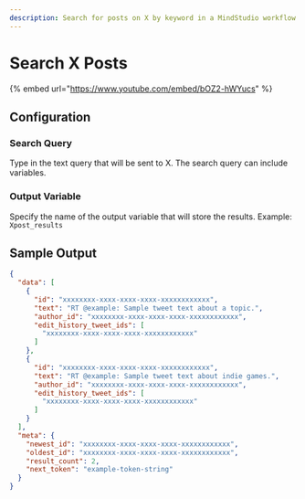 ```yaml
---
description: Search for posts on X by keyword in a MindStudio workflow
---
```


# Search X Posts

{% embed url="https://www.youtube.com/embed/bOZ2-hWYucs" %}

## Configuration

### Search Query&#x20;

Type in the text query that will be sent to X. The search query can include variables.&#x20;

### Output Variable&#x20;

Specify the name of the output variable that will store the results. Example: `Xpost_results`

## Sample Output

```json
{
  "data": [
    {
      "id": "xxxxxxxx-xxxx-xxxx-xxxx-xxxxxxxxxxxx",
      "text": "RT @example: Sample tweet text about a topic.",
      "author_id": "xxxxxxxx-xxxx-xxxx-xxxx-xxxxxxxxxxxx",
      "edit_history_tweet_ids": [
        "xxxxxxxx-xxxx-xxxx-xxxx-xxxxxxxxxxxx"
      ]
    },
    {
      "id": "xxxxxxxx-xxxx-xxxx-xxxx-xxxxxxxxxxxx",
      "text": "RT @example: Sample tweet text about indie games.",
      "author_id": "xxxxxxxx-xxxx-xxxx-xxxx-xxxxxxxxxxxx",
      "edit_history_tweet_ids": [
        "xxxxxxxx-xxxx-xxxx-xxxx-xxxxxxxxxxxx"
      ]
    }
  ],
  "meta": {
    "newest_id": "xxxxxxxx-xxxx-xxxx-xxxx-xxxxxxxxxxxx",
    "oldest_id": "xxxxxxxx-xxxx-xxxx-xxxx-xxxxxxxxxxxx",
    "result_count": 2,
    "next_token": "example-token-string"
  }
}
```
